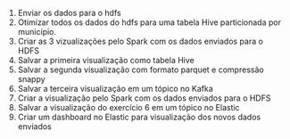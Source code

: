 1. Enviar os dados para o hdfs
2. Otimizar todos os dados do hdfs para uma tabela Hive particionada por 
município.
3. Criar as 3 vizualizações pelo Spark com os dados enviados para o HDFS
4. Salvar a primeira visualização como tabela Hive
5. Salvar a segunda visualização com formato parquet e compressão snappy
6. Salvar a terceira visualização em um tópico no Kafka
7. Criar a visualização pelo Spark com os dados enviados para o HDFS
8. Salvar a visualização do exercício 6 em um tópico no Elastic
9. Criar um dashboard no Elastic para visualização dos novos dados enviados
